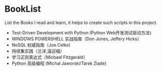 # BookList
List the Books I read and learn, it helps to create such scripts in this project. 
* Test-Driven Development with Python (Python Web开发测试驱动方法)
* WINDOWS POWERSHELL 实战指南（Don Jones, Jeffery Hicks）
* NoSQL 权威指南（Joe Celko）
* 持续集实践（兰洋,温迎福）
* 学习正则表达式（Micbael Fitzgerald）
* Python 高级编程 (Michal Jaworski/Tarek Ziade)

